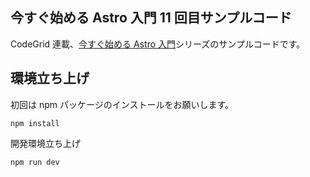 ## 今すぐ始める Astro 入門 11 回目サンプルコード

CodeGrid 連載、[今すぐ始める Astro 入門](https://www.codegrid.net/series/2022-astro)シリーズのサンプルコードです。

## 環境立ち上げ

初回は npm パッケージのインストールをお願いします。

```shell
npm install
```

開発環境立ち上げ

```
npm run dev
```
